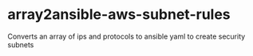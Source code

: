 # array2ansible-aws-subnet-rules
Converts an array of ips and protocols to ansible yaml to create security subnets 
